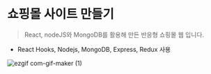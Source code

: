 # 쇼핑몰 사이트 만들기

> React, nodeJS와 MongoDB를 활용해 만든 반응형 쇼핑몰 웹 입니다.
- React Hooks, Nodejs, MongoDB, Express, Redux 사용

![ezgif com-gif-maker (1)](https://user-images.githubusercontent.com/51315988/186549513-bea5f5f6-a2d0-4adc-abed-c5ea12fc256c.gif)
